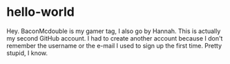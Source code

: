 # hello-world

Hey.
BaconMcdouble is my gamer tag, I also go by Hannah.
This is actually my second GitHub account. 
I had to create another account because I don't remember the username or the e-mail I used to sign up the first time.
Pretty stupid, I know.
